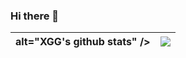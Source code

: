 ### Hi there 👋


| alt="XGG's github stats" /></a> | <img align="center" src="https://github-readme-stats.vercel.app/api/top-langs/?username=XGGNet&layout=compact&theme=buefy&hide_border=true" /></a> |
| ------------- | ------------- |


